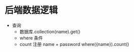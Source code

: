 # 后端数据逻辑

- 查询
    - 数据库.collection(name).get()
    - where 条件
    - count
        注册 name + password
        where({name}).count()